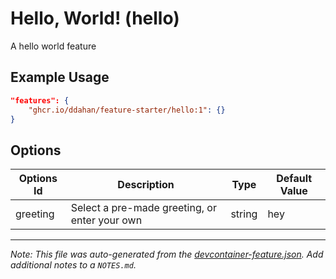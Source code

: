 
# Hello, World! (hello)

A hello world feature

## Example Usage

```json
"features": {
    "ghcr.io/ddahan/feature-starter/hello:1": {}
}
```

## Options

| Options Id | Description | Type | Default Value |
|-----|-----|-----|-----|
| greeting | Select a pre-made greeting, or enter your own | string | hey |



---

_Note: This file was auto-generated from the [devcontainer-feature.json](https://github.com/ddahan/feature-starter/blob/main/src/hello/devcontainer-feature.json).  Add additional notes to a `NOTES.md`._
